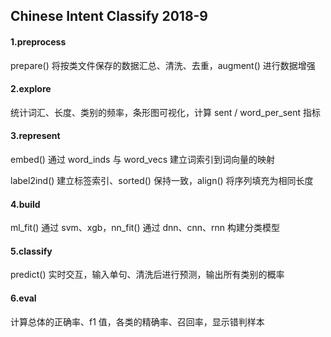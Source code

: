 ## Chinese Intent Classify 2018-9

#### 1.preprocess

prepare() 将按类文件保存的数据汇总、清洗、去重，augment() 进行数据增强

#### 2.explore

统计词汇、长度、类别的频率，条形图可视化，计算 sent / word_per_sent 指标

#### 3.represent

embed() 通过 word_inds 与 word_vecs 建立词索引到词向量的映射

label2ind() 建立标签索引、sorted() 保持一致，align() 将序列填充为相同长度

#### 4.build

ml_fit() 通过 svm、xgb，nn_fit() 通过 dnn、cnn、rnn 构建分类模型

#### 5.classify

predict() 实时交互，输入单句、清洗后进行预测，输出所有类别的概率

#### 6.eval

计算总体的正确率、f1 值，各类的精确率、召回率，显示错判样本